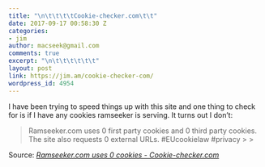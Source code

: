 ```yaml
---
title: "\n\t\t\t\tCookie-checker.com\t\t"
date: 2017-09-17 00:58:30 Z
categories:
- jim
author: macseek@gmail.com
comments: true
excerpt: "\n\t\t\t\t\t\t"
layout: post
link: https://jim.am/cookie-checker-com/
wordpress_id: 4954
---
```


I have been trying to speed things up with this site and one thing to check for is if I have any cookies ramseeker is serving. It turns out I don’t:




<blockquote>Ramseeker.com uses 0 first party cookies and 0 third party cookies. The site also requests 0 external URLs. #EUcookielaw #privacy
> 
> </blockquote>




Source: _[Ramseeker.com uses 0 cookies - Cookie-checker.com](http://www.cookie-checker.com/check-cookies.php?url=jim.am)_


		
